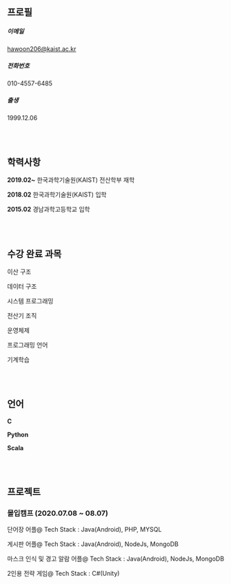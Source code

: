 ## 프로필

##### 이메일
hawoon206@kaist.ac.kr

##### 전화번호
010-4557-6485

##### 출생
1999.12.06

<br>
<br>

## 학력사항

**2019.02~** 한국과학기술원(KAIST) 전산학부 재학

**2018.02**  한국과학기술원(KAIST) 입학

**2015.02**  경남과학고등학교 입학

<br>
<br>

## 수강 완료 과목 
이산 구조

데이터 구조

시스템 프로그래밍

전산기 조직

운영체제

프로그래밍 언어

기계학습

<br>
<br>

## 언어

**C**

**Python**

**Scala**

<br>
<br>

## 프로젝트

### 몰입캠프 (2020.07.08 ~ 08.07)

단어장 어플@
Tech Stack : Java(Android), PHP, MYSQL

게시판 어플@
Tech Stack : Java(Android), NodeJs, MongoDB

마스크 인식 및 경고 알람 어플@
Tech Stack : Java(Android), NodeJs, MongoDB

2인용 전략 게임@
Tech Stack : C#(Unity)



